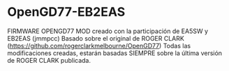 # OpenGD77-EB2EAS
 FIRMWARE OPENGD77
MOD creado con la participación de EA5SW y EB2EAS (jmmpcc)
Basado sobre el original de ROGER CLARK (https://github.com/rogerclarkmelbourne/OpenGD77)
Todas las modificaciones creadas, estarán basadas SIEMPRE sobre la última versión de ROGER CLARK publicada.
